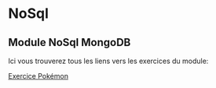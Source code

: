 # NoSql
## Module NoSql MongoDB

Ici vous trouverez tous les liens vers les exercices du module:

[Exercice Pokémon](/TPs/Ex_Pokemon.md)
